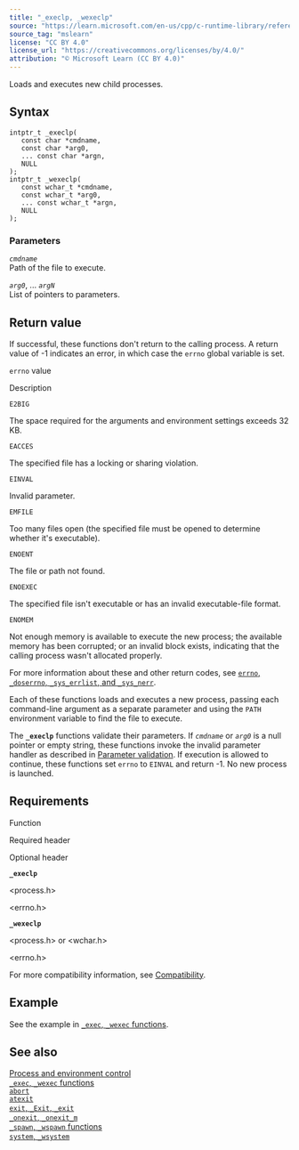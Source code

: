```yaml
---
title: "_execlp, _wexeclp"
source: "https://learn.microsoft.com/en-us/cpp/c-runtime-library/reference/execlp-wexeclp?view=msvc-170"
source_tag: "mslearn"
license: "CC BY 4.0"
license_url: "https://creativecommons.org/licenses/by/4.0/"
attribution: "© Microsoft Learn (CC BY 4.0)"
---
```

Loads and executes new child processes.

## Syntax

```
intptr_t _execlp(
   const char *cmdname,
   const char *arg0,
   ... const char *argn,
   NULL
);
intptr_t _wexeclp(
   const wchar_t *cmdname,
   const wchar_t *arg0,
   ... const wchar_t *argn,
   NULL
);
```

### Parameters

_`cmdname`_  
Path of the file to execute.

_`arg0`_, ... _`argN`_  
List of pointers to parameters.

## Return value

If successful, these functions don't return to the calling process. A return value of -1 indicates an error, in which case the `errno` global variable is set.

`errno` value

Description

`E2BIG`

The space required for the arguments and environment settings exceeds 32 KB.

`EACCES`

The specified file has a locking or sharing violation.

`EINVAL`

Invalid parameter.

`EMFILE`

Too many files open (the specified file must be opened to determine whether it's executable).

`ENOENT`

The file or path not found.

`ENOEXEC`

The specified file isn't executable or has an invalid executable-file format.

`ENOMEM`

Not enough memory is available to execute the new process; the available memory has been corrupted; or an invalid block exists, indicating that the calling process wasn't allocated properly.

For more information about these and other return codes, see [`errno`, `_doserrno`, `_sys_errlist`, and `_sys_nerr`](https://learn.microsoft.com/en-us/cpp/c-runtime-library/errno-doserrno-sys-errlist-and-sys-nerr?view=msvc-170).

Each of these functions loads and executes a new process, passing each command-line argument as a separate parameter and using the `PATH` environment variable to find the file to execute.

The **`_execlp`** functions validate their parameters. If _`cmdname`_ or _`arg0`_ is a null pointer or empty string, these functions invoke the invalid parameter handler as described in [Parameter validation](https://learn.microsoft.com/en-us/cpp/c-runtime-library/parameter-validation?view=msvc-170). If execution is allowed to continue, these functions set `errno` to `EINVAL` and return -1. No new process is launched.

## Requirements

Function

Required header

Optional header

**`_execlp`**

<process.h>

<errno.h>

**`_wexeclp`**

<process.h> or <wchar.h>

<errno.h>

For more compatibility information, see [Compatibility](https://learn.microsoft.com/en-us/cpp/c-runtime-library/compatibility?view=msvc-170).

## Example

See the example in [`_exec`, `_wexec` functions](https://learn.microsoft.com/en-us/cpp/c-runtime-library/exec-wexec-functions?view=msvc-170).

## See also

[Process and environment control](https://learn.microsoft.com/en-us/cpp/c-runtime-library/process-and-environment-control?view=msvc-170)  
[`_exec`, `_wexec` functions](https://learn.microsoft.com/en-us/cpp/c-runtime-library/exec-wexec-functions?view=msvc-170)  
[`abort`](https://learn.microsoft.com/en-us/cpp/c-runtime-library/reference/abort?view=msvc-170)  
[`atexit`](https://learn.microsoft.com/en-us/cpp/c-runtime-library/reference/atexit?view=msvc-170)  
[`exit`, `_Exit`, `_exit`](https://learn.microsoft.com/en-us/cpp/c-runtime-library/reference/exit-exit-exit?view=msvc-170)  
[`_onexit`, `_onexit_m`](https://learn.microsoft.com/en-us/cpp/c-runtime-library/reference/onexit-onexit-m?view=msvc-170)  
[`_spawn`, `_wspawn` functions](https://learn.microsoft.com/en-us/cpp/c-runtime-library/spawn-wspawn-functions?view=msvc-170)  
[`system`, `_wsystem`](https://learn.microsoft.com/en-us/cpp/c-runtime-library/reference/system-wsystem?view=msvc-170)